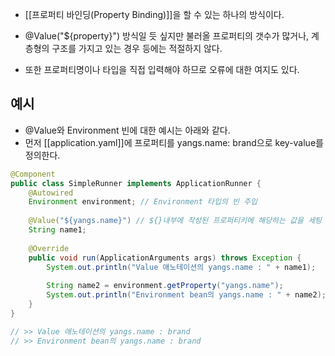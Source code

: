 - [[프로퍼티 바인딩(Property Binding)]]을 할 수 있는 하나의 방식이다.
 
- @Value("${property}") 방식일 듯 싶지만 불러올 프로퍼티의 갯수가 많거나, 계층형의 구조를 가지고 있는 경우 등에는 적절하지 않다. 
- 또한 프로퍼티명이나 타입을 직접 입력해야 하므로 오류에 대한 여지도 있다.

## 예시
 
- @Value와 Environment 빈에 대한 예시는 아래와 같다.
- 먼저 [[application.yaml]]에 프로퍼티를 yangs.name: brand으로 key-value를 정의한다.

```java
@Component
public class SimpleRunner implements ApplicationRunner {
    @Autowired
    Environment environment; // Environment 타입의 빈 주입
	
    @Value("${yangs.name}") // ${}내부에 작성된 프로퍼티키에 해당하는 값을 세팅
    String name1; 
	
    @Override
    public void run(ApplicationArguments args) throws Exception {
        System.out.println("Value 애노테이션의 yangs.name : " + name1);
		
        String name2 = environment.getProperty("yangs.name");
        System.out.println("Environment bean의 yangs.name : " + name2);
    }
}

// >> Value 애노테이션의 yangs.name : brand
// >> Environment bean의 yangs.name : brand
```
